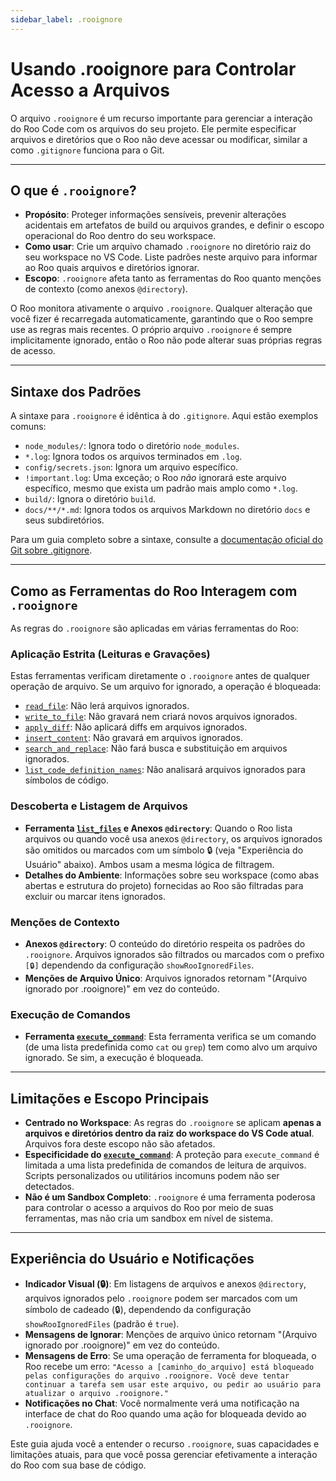 ```yaml
---
sidebar_label: .rooignore
---
```


# Usando .rooignore para Controlar Acesso a Arquivos

O arquivo `.rooignore` é um recurso importante para gerenciar a interação do Roo Code com os arquivos do seu projeto. Ele permite especificar arquivos e diretórios que o Roo não deve acessar ou modificar, similar a como `.gitignore` funciona para o Git.

---

## O que é `.rooignore`?

*   **Propósito**: Proteger informações sensíveis, prevenir alterações acidentais em artefatos de build ou arquivos grandes, e definir o escopo operacional do Roo dentro do seu workspace.
*   **Como usar**: Crie um arquivo chamado `.rooignore` no diretório raiz do seu workspace no VS Code. Liste padrões neste arquivo para informar ao Roo quais arquivos e diretórios ignorar.
*   **Escopo**: `.rooignore` afeta tanto as ferramentas do Roo quanto menções de contexto (como anexos `@directory`).

O Roo monitora ativamente o arquivo `.rooignore`. Qualquer alteração que você fizer é recarregada automaticamente, garantindo que o Roo sempre use as regras mais recentes. O próprio arquivo `.rooignore` é sempre implicitamente ignorado, então o Roo não pode alterar suas próprias regras de acesso.

---

## Sintaxe dos Padrões

A sintaxe para `.rooignore` é idêntica à do `.gitignore`. Aqui estão exemplos comuns:

*   `node_modules/`: Ignora todo o diretório `node_modules`.
*   `*.log`: Ignora todos os arquivos terminados em `.log`.
*   `config/secrets.json`: Ignora um arquivo específico.
*   `!important.log`: Uma exceção; o Roo *não* ignorará este arquivo específico, mesmo que exista um padrão mais amplo como `*.log`.
*   `build/`: Ignora o diretório `build`.
*   `docs/**/*.md`: Ignora todos os arquivos Markdown no diretório `docs` e seus subdiretórios.

Para um guia completo sobre a sintaxe, consulte a [documentação oficial do Git sobre .gitignore](https://git-scm.com/docs/gitignore).

---

## Como as Ferramentas do Roo Interagem com `.rooignore`

As regras do `.rooignore` são aplicadas em várias ferramentas do Roo:

### Aplicação Estrita (Leituras e Gravações)

Estas ferramentas verificam diretamente o `.rooignore` antes de qualquer operação de arquivo. Se um arquivo for ignorado, a operação é bloqueada:

*   [`read_file`](/advanced-usage/available-tools/read-file): Não lerá arquivos ignorados.
*   [`write_to_file`](/advanced-usage/available-tools/write-to-file): Não gravará nem criará novos arquivos ignorados.
*   [`apply_diff`](/advanced-usage/available-tools/apply-diff): Não aplicará diffs em arquivos ignorados.
*   [`insert_content`](/advanced-usage/available-tools/insert-content): Não gravará em arquivos ignorados.
*   [`search_and_replace`](/advanced-usage/available-tools/search-and-replace): Não fará busca e substituição em arquivos ignorados.
*   [`list_code_definition_names`](/advanced-usage/available-tools/list-code-definition-names): Não analisará arquivos ignorados para símbolos de código.

### Descoberta e Listagem de Arquivos

*   **Ferramenta [`list_files`](/advanced-usage/available-tools/list-files) e Anexos `@directory`**: Quando o Roo lista arquivos ou quando você usa anexos `@directory`, os arquivos ignorados são omitidos ou marcados com um símbolo 🔒 (veja "Experiência do Usuário" abaixo). Ambos usam a mesma lógica de filtragem.
*   **Detalhes do Ambiente**: Informações sobre seu workspace (como abas abertas e estrutura do projeto) fornecidas ao Roo são filtradas para excluir ou marcar itens ignorados.

### Menções de Contexto

*   **Anexos `@directory`**: O conteúdo do diretório respeita os padrões do `.rooignore`. Arquivos ignorados são filtrados ou marcados com o prefixo `[🔒]` dependendo da configuração `showRooIgnoredFiles`.
*   **Menções de Arquivo Único**: Arquivos ignorados retornam "(Arquivo ignorado por .rooignore)" em vez do conteúdo.

### Execução de Comandos

*   **Ferramenta [`execute_command`](/advanced-usage/available-tools/execute-command)**: Esta ferramenta verifica se um comando (de uma lista predefinida como `cat` ou `grep`) tem como alvo um arquivo ignorado. Se sim, a execução é bloqueada.

---

## Limitações e Escopo Principais

*   **Centrado no Workspace**: As regras do `.rooignore` se aplicam **apenas a arquivos e diretórios dentro da raiz do workspace do VS Code atual**. Arquivos fora deste escopo não são afetados.
*   **Especificidade do [`execute_command`](/advanced-usage/available-tools/execute-command)**: A proteção para `execute_command` é limitada a uma lista predefinida de comandos de leitura de arquivos. Scripts personalizados ou utilitários incomuns podem não ser detectados.
*   **Não é um Sandbox Completo**: `.rooignore` é uma ferramenta poderosa para controlar o acesso a arquivos do Roo por meio de suas ferramentas, mas não cria um sandbox em nível de sistema.

---

## Experiência do Usuário e Notificações

*   **Indicador Visual (🔒)**: Em listagens de arquivos e anexos `@directory`, arquivos ignorados pelo `.rooignore` podem ser marcados com um símbolo de cadeado (🔒), dependendo da configuração `showRooIgnoredFiles` (padrão é `true`).
*   **Mensagens de Ignorar**: Menções de arquivo único retornam "(Arquivo ignorado por .rooignore)" em vez do conteúdo.
*   **Mensagens de Erro**: Se uma operação de ferramenta for bloqueada, o Roo recebe um erro: `"Acesso a [caminho_do_arquivo] está bloqueado pelas configurações do arquivo .rooignore. Você deve tentar continuar a tarefa sem usar este arquivo, ou pedir ao usuário para atualizar o arquivo .rooignore."`
*   **Notificações no Chat**: Você normalmente verá uma notificação na interface de chat do Roo quando uma ação for bloqueada devido ao `.rooignore`.

Este guia ajuda você a entender o recurso `.rooignore`, suas capacidades e limitações atuais, para que você possa gerenciar efetivamente a interação do Roo com sua base de código.
